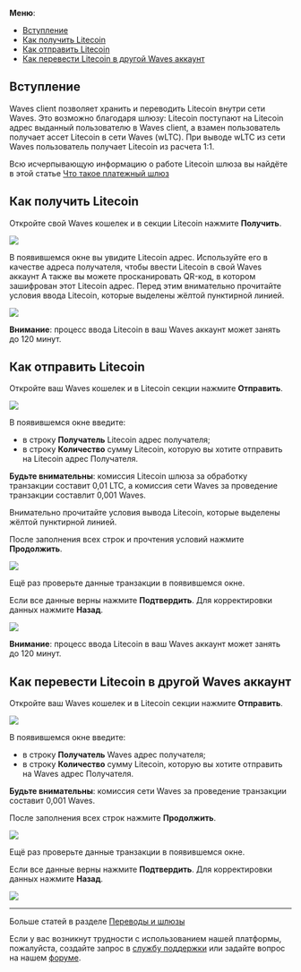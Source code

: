 **Меню**:

* [Вступление](#вступление)
* [Как получить Litecoin](#как-получить-litecoin)
* [Как отправить Litecoin](#как-отправить-litecoin)
* [Как перевести Litecoin в другой Waves аккаунт](#как-перевести-litecoin-в-другой-waves-аккаунт)

## Вступление

Waves client позволяет хранить и переводить Litecoin внутри сети Waves. Это возможно благодаря шлюзу: Litecoin поступают на Litecoin адрес выданный пользователю в Waves client, а взамен пользователь получает ассет Litecoin в сети Waves (wLTC). При выводе wLTC из сети Waves пользователь получает Litecoin из расчета 1:1.

Всю исчерпывающую информацию о работе Litecoin шлюза вы найдёте в этой статье [Что такое платежный шлюз](/waves-client/frequently-asked-questions-faq/transfers-and-gateways/payment-gateway.md)

## Как получить Litecoin

Откройте свой Waves кошелек и в секции Litecoin нажмите **Получить**.

![](/_assets/litecoin_transfers_01.png)

В появившемся окне вы увидите Litecoin адрес.
Используйте его в качестве адреса получателя, чтобы ввести Litecoin в свой Waves аккаунт
А также вы можете просканировать QR-код, в котором зашифрован этот Litecoin адрес.
Перед этим внимательно прочитайте условия ввода Litecoin, которые выделены жёлтой пунктирной линией.

![](/_assets/litecoin_transfers_02.png)

**Внимание**: процесс ввода Litecoin в ваш Waves аккаунт может занять до 120 минут.

## Как отправить Litecoin

Откройте ваш Waves кошелек и в Litecoin секции нажмите **Отправить**.

![](/_assets/litecoin_transfers_01.png)

В появившемся окне введите:

- в строку **Получатель** Litecoin адрес получателя;
- в строку **Количество** сумму Litecoin, которую вы хотите отправить на Litecoin адрес Получателя.

**Будьте внимательны**: комиссия Litecoin шлюза за обработку транзакции составит 0,01 LTC, а комиссия сети Waves за проведение транзакции составлит 0,001 Waves.

Внимательно прочитайте условия вывода Litecoin, которые выделены жёлтой пунктирной линией.

После заполнения всех строк и прочтения условий нажмите **Продолжить**.

![](/_assets/litecoin_transfers_04.png)

Ещё раз проверьте данные транзакции в появившемся окне.

Если все данные верны нажмите **Подтвердить**. Для корректировки данных нажмите **Назад**.

![](/_assets/litecoin_transfers_05.png)

**Внимание**: процесс ввода Litecoin в ваш Waves аккаунт может занять до 120 минут.

## Как перевести Litecoin в другой Waves аккаунт

Откройте ваш Waves кошелек и в Litecoin секции нажмите **Отправить**.

![](/_assets/litecoin_transfers_01.png)

В появившемся окне введите:

- в строку **Получатель** Waves адрес получателя;
- в строку **Количество** сумму Litecoin, которую вы хотите отправить на Waves адрес Получателя.

**Будьте внимательны**: комиссия сети Waves за проведение транзакции составит 0,001 Waves.

После заполнения всех строк нажмите **Продолжить**.

![](/_assets/litecoin_transfers_07.png)

Ещё раз проверьте данные транзакции в появившемся окне.

Если все данные верны нажмите **Подтвердить**. Для корректировки данных нажмите **Назад**.

![](/_assets/litecoin_transfers_08.png)

___

Больше статей в разделе [Переводы и шлюзы](/waves-client/wallet-management.md)

Если у вас возникнут трудности с использованием нашей платформы, пожалуйста, создайте запрос в [службу поддержки](https://support.wavesplatform.com/) или задайте вопрос на нашем [форуме](https://forum.wavesplatform.com/).
